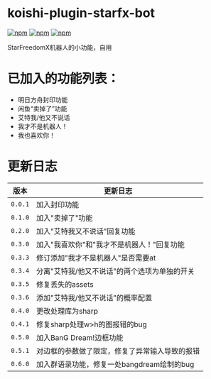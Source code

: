 # koishi-plugin-starfx-bot

[![npm](https://img.shields.io/npm/v/koishi-plugin-starfx-bot?style=flat-square)](https://www.npmjs.com/package/koishi-plugin-starfx-bot) [![npm](https://img.shields.io/npm/l/koishi-plugin-starfx-bot?style=flat-square)](https://www.npmjs.com/package/koishi-plugin-starfx-bot) [![npm](https://img.shields.io/npm/dt/koishi-plugin-starfx-bot?style=flat-square)](https://www.npmjs.com/package/koishi-plugin-starfx-bot)

StarFreedomX机器人的小功能，自用

# 已加入的功能列表：

* 明日方舟封印功能
* 闲鱼“卖掉了”功能
* 艾特我/他又不说话
* 我才不是机器人！
* 我也喜欢你！

# 更新日志
| 版本      | 更新日志                        |
|---------|-----------------------------|
| `0.0.1` | 加入封印功能                      |
| `0.1.0` | 加入"卖掉了"功能                   |
| `0.2.0` | 加入"艾特我又不说话"回复功能             |
| `0.3.0` | 加入"我喜欢你"和"我才不是机器人！"回复功能     |
| `0.3.3` | 修订添加"我才不是机器人"是否需要at         |
| `0.3.4` | 分离"艾特我/他又不说话"的两个选项为单独的开关    |
| `0.3.5` | 修复丢失的assets                 |
| `0.3.6` | 添加"艾特我/他又不说话"的概率配置          |
| `0.4.0` | 更改处理库为sharp                 |
| `0.4.1` | 修复sharp处理w>h的图报错的bug        |
| `0.5.0` | 加入BanG Dream!边框功能           |
| `0.5.1` | 对边框的参数做了限定，修复了异常输入导致的报错     |
| `0.6.0` | 加入群语录功能，修复一处bangdream绘制的bug |
